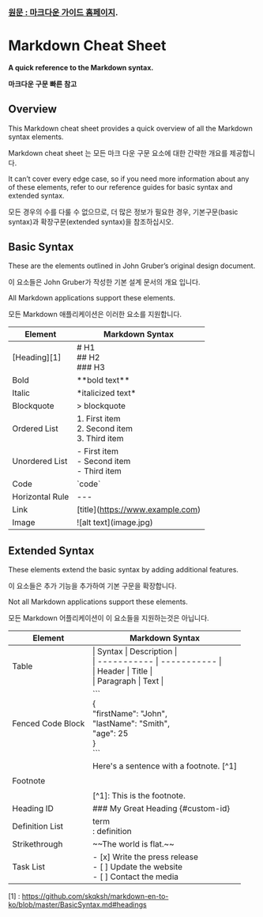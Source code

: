 ### [원문 : 마크다운 가이드 홈페이지](https://www.markdownguide.org/).

# Markdown Cheat Sheet
**A quick reference to the Markdown syntax.**

**마크다운 구문 빠른 참고**

## Overview
This Markdown cheat sheet provides a quick overview of all the Markdown syntax elements. 

Markdown cheat sheet 는 모든 마크 다운 구문 요소에 대한 간략한 개요를 제공합니다.

It can’t cover every edge case, so if you need more information about any of these elements, refer to our reference guides for basic syntax and extended syntax.

모든 경우의 수를 다룰 수 없으므로, 더 많은 정보가 필요한 경우, 기본구문(basic syntax)과 확장구문(extended syntax)을 참조하십시오.

## Basic Syntax
These are the elements outlined in John Gruber’s original design document.

이 요소들은 John Gruber가 작성한 기본 설계 문서의 개요 입니다. 

All Markdown applications support these elements.

모든 Markdown 애플리케이션은 이러한 요소를 지원합니다.

| Element	| Markdown Syntax | 
| ----------- | ----------- |
| [Heading][1] | # H1 <br>## H2<br>### H3 |
| Bold | \*\*bold text\*\* |
| Italic | \*italicized text\* |
| Blockquote | > blockquote |
| Ordered List | 1. First item <br>2. Second item <br>3. Third item |
| Unordered List | - First item <br>- Second item <br>- Third item |
| Code | \`code\` |
| Horizontal Rule | --- |
| Link | \[title]\(https://www.example.com) |
| Image | \![alt text]\(image.jpg) |

## Extended Syntax
These elements extend the basic syntax by adding additional features.

이 요소들은 추가 기능을 추가하여 기본 구문을 확장합니다.

Not all Markdown applications support these elements.

모든 Markdown 어플리케이션이 이 요소들을 지원하는것은 아닙니다. 

| Element	| Markdown Syntax |
| ----------- | ----------- |
| Table | \| Syntax \| Description \|<br>\| ----------- \| ----------- \|<br>\| Header \| Title \|<br>\| Paragraph \| Text \| |
| Fenced Code Block | \```<br>{<br>  "firstName": "John",<br>  "lastName": "Smith",<br>  "age": 25<br>}<br>\``` |
| Footnote | Here's a sentence with a footnote. [^1]<br><br><br>[^1]: This is the footnote. |
| Heading ID | ### My Great Heading \{#custom-id} |
| Definition List | term <br>: definition |
| Strikethrough | \~~The world is flat.~~ |
| Task List | - [x] Write the press release <br>- [ ] Update the website <br>- [ ] Contact the media |

[1] : https://github.com/skqksh/markdown-en-to-ko/blob/master/BasicSyntax.md#headings
